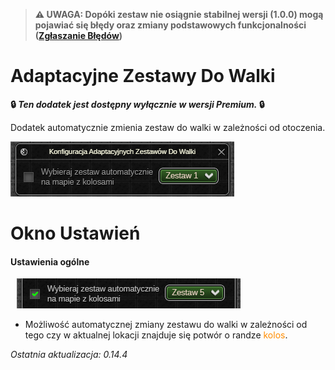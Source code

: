 > **⚠️ UWAGA: Dopóki zestaw nie osiągnie stabilnej wersji (1.0.0) mogą pojawiać się błędy oraz zmiany podstawowych funkcjonalności ([Zgłaszanie Błędów](../../download.md#zgłaszanie-błędów))**
# Adaptacyjne Zestawy Do Walki
**🔒 *Ten dodatek jest dostępny wyłącznie w wersji Premium.* 🔒**

Dodatek automatycznie zmienia zestaw do walki w zależności od otoczenia.

![Okna Dodatku](images/windows.png)

# Okno Ustawień

#### Ustawienia ogólne
<p><img src="images/settings.png" class="right" style="padding-left: 10px;" alt="Ustawienia ogólne" /></p>

* Możliwość automatycznej zmiany zestawu do walki w zależności od tego czy w aktualnej lokacji znajduje się potwór o randze <span style="color: darkorange;">kolos</span>.

*Ostatnia aktualizacja: 0.14.4*